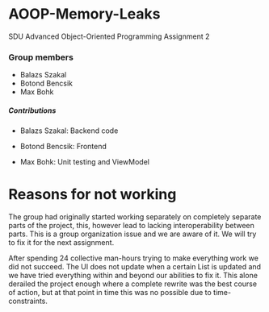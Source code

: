 # AOOP-Memory-Leaks
SDU Advanced Object-Oriented Programming Assignment 2

### Group members
- Balazs Szakal
- Botond Bencsik
- Max Bohk

##### Contributions
- Balazs Szakal: Backend code

- Botond Bencsik: Frontend

- Max Bohk: Unit testing and ViewModel

# Reasons for not working
The group had originally started working separately on completely separate parts of the project,
this, however lead to lacking interoperability between parts. This is a group organization issue
and we are aware of it. We will try to fix it for the next assignment.

After spending 24 collective man-hours trying to make everything work we did not succeed.
The UI does not update when a certain List is updated and we have tried everything within and 
beyond our abilities to fix it. This alone derailed the project enough where a complete
rewrite was the best course of action, but at that point in time this was no possible due to time-constraints.

